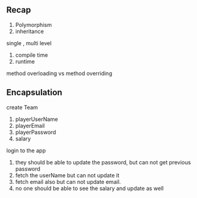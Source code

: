 ## Recap 

1. Polymorphism
2. inheritance 

single , multi level

1. compile time 
2. runtime 


method overloading vs method overriding 


## Encapsulation 


create Team 
1. playerUserName 
2. playerEmail
3. playerPassword 
4. salary

login to the app 

1. they should be able to update the password, but can not get previous password 
2. fetch the userName but can not update it  
3. fetch email also  but can not update email.
4. no one should be able to see the salary and update as well
















